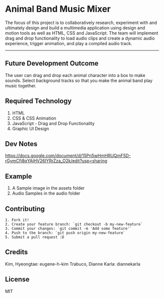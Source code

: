 # Animal Band Music Mixer

The focus of this project is to collaboratively research, experiment with and ultimately design and build a multimedia application using design and motion tools as well as HTML, CSS and JavaScript. The team will implement drag and drop functionality to load audio clips and create a dynamic audio experience, trigger animation, and play a compiled audio track.
<hr>

## Future Development Outcome

The user can drag and drop each animal character into a box to make sounds. Select background tracks so that you make the animal band play music together.

## Required Technology

  1. HTML
  2. CSS & CSS Animation
  3. JavaScript - Drag and Drop Functionality
  4. Graphic UI Design

## Dev Notes

  https://docs.google.com/document/d/15Pn5wHmHRUQmF5D-rGymCfj8qYAjHV26IYRrZza_O2k/edit?usp=sharing

## Example

  1. A Sample image in the assets folder
  2. Audio Samples in the audio folder

## Contributing

	1. Fork it!
	2. Create your feature branch: `git checkout -b my-new-feature`
	3. Commit your changes: `git commit -m 'Add some feature'`
	4. Push to the branch: `git push origin my-new-feature`
	5. Submit a pull request :D

## Credits

Kim, Hyeongtae: eugene-h-kim
Trabuco, Dianne Karla: diannekarla

## License
MIT
